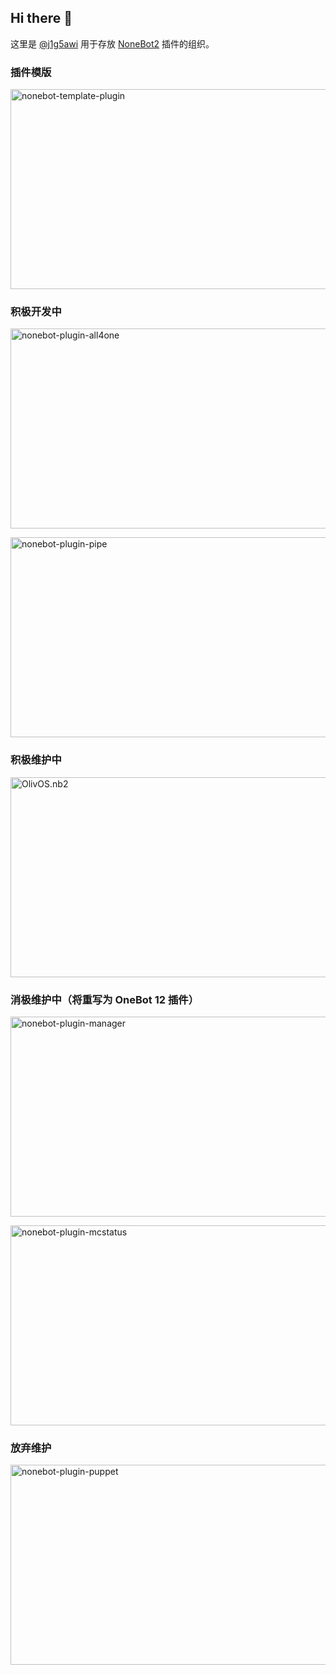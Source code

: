 ## Hi there 👋

这里是 [@j1g5awi](https://github.com/j1g5awi) 用于存放 [NoneBot2](https://github.com/nonebot/nonebot2) 插件的组织。

### 插件模版

<a href="https://github.com/nonepkg/nonebot-template-plugin"><img src="https://socialify.git.ci/nonepkg/nonebot-template-plugin/image?description=1&forks=1&issues=1&name=1&pattern=Solid&pulls=1&stargazers=1&theme=Auto" alt="nonebot-template-plugin" width="640" height="320" /></a>

### 积极开发中

<a href="https://github.com/nonepkg/nonebot-plugin-all4one"><img src="https://socialify.git.ci/nonepkg/nonebot-plugin-all4one/image?description=1&descriptionEditable=OneBot%20V11%2FOneBot%20V12%2FTelegram%2FConsole%2FQQ%20%E9%A2%91%E9%81%93&forks=1&issues=1&logo=https%3A%2F%2Fraw.githubusercontent.com%2Fnonepkg%2Fnonebot-plugin-all4one%2Fmaster%2Fdocs%2Flogo.png&name=1&pattern=Solid&pulls=1&stargazers=1&theme=Auto" alt="nonebot-plugin-all4one" width="640" height="320" /></a>

<a href="https://github.com/nonepkg/nonebot-plugin-pipe"><img src="https://socialify.git.ci/nonepkg/nonebot-plugin-pipe/image?description=1&forks=1&issues=1&name=1&pattern=Solid&pulls=1&stargazers=1&theme=Auto" alt="nonebot-plugin-pipe" width="640" height="320" /></a>

### 积极维护中

<a href="https://github.com/nonepkg/OlivOS.nb2"><img src="https://socialify.git.ci/nonepkg/OlivOS.nb2/image?description=1&descriptionEditable=OneBot%20V11%2FTelegram&forks=1&issues=1&logo=https%3A%2F%2Fraw.githubusercontent.com%2Fnonepkg%2FOlivOS.nb2%2Fmaster%2Fdocs%2Flogo.png&name=1&pattern=Solid&pulls=1&stargazers=1&theme=Auto" alt="OlivOS.nb2" width="640" height="320" /></a>

### 消极维护中（将重写为 OneBot 12 插件）

<a href="https://github.com/nonepkg/nonebot-plugin-manager"><img src="https://socialify.git.ci/nonepkg/nonebot-plugin-manager/image?description=1&descriptionEditable=OneBot%20V11&forks=1&issues=1&logo=https%3A%2F%2Fraw.githubusercontent.com%2Fnonepkg%2Fnonebot-plugin-manager%2Fmaster%2Fdocs%2Flogo.png&name=1&pattern=Solid&pulls=1&stargazers=1&theme=Auto" alt="nonebot-plugin-manager" width="640" height="320" /></a>

<a href="https://github.com/nonepkg/nonebot-plugin-mcstatus"><img src="https://socialify.git.ci/nonepkg/nonebot-plugin-mcstatus/image?description=1&descriptionEditable=OneBot%20V11&forks=1&issues=1&name=1&pattern=Solid&pulls=1&stargazers=1&theme=Auto" alt="nonebot-plugin-mcstatus" width="640" height="320" /></a>

### 放弃维护

<a href="https://github.com/nonepkg/nonebot-plugin-puppet"><img src="https://socialify.git.ci/nonepkg/nonebot-plugin-puppet/image?description=1&descriptionEditable=OneBot%20V11&forks=1&issues=1&name=1&pattern=Solid&pulls=1&stargazers=1&theme=Auto" alt="nonebot-plugin-puppet" width="640" height="320" /></a>
